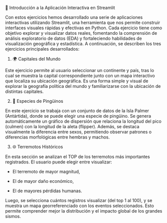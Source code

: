 🎯 Introducción a la Aplicación Interactiva en Streamlit

Con estos ejercicios hemos desarrollado una serie de aplicaciones interactivas utilizando Streamlit, una herramienta que nos permite construir interfaces visuales rápidas y efectivas en Python. Cada ejercicio tiene como objetivo explorar y visualizar datos reales, fomentando la comprensión de análisis exploratorio de datos (EDA) y fortaleciendo habilidades de visualización geográfica y estadística. A continuación, se describen los tres ejercicios principales desarrollados:

1. 🌍 Capitales del Mundo

Este ejercicio permite al usuario seleccionar un continente y país, tras lo cual se muestra la capital correspondiente junto con un mapa interactivo que localiza su ubicación geográfica. Es una forma simple y visual de explorar la geografía política del mundo y familiarizarse con la ubicación de distintas capitales.

2. 🐧 Especies de Pingüinos

En este ejercicio se trabaja con un conjunto de datos de la Isla Palmer (Antártida), donde se puede elegir una especie de pingüino. Se genera automáticamente un gráfico de dispersión que relaciona la longitud del pico (culmen) con la longitud de la aleta (flipper). Además, se destaca visualmente la diferencia entre sexos, permitiendo observar patrones o diferencias morfológicas entre hembras y machos.

3. 🌐 Terremotos Históricos

En esta sección se analizan el TOP de los terremotos más importantes registrados. El usuario puede elegir entre visualizar:

- El terremoto de mayor magnitud,

- El de mayor daño económico,

- El de mayores pérdidas humanas.

Luego, se selecciona cuántos registros visualizar (del top 1 al 100), y se muestra un mapa georreferenciado con los eventos seleccionados. Esto permite comprender mejor la distribución y el impacto global de los grandes sismos.